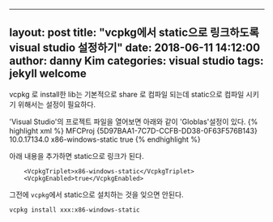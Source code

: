   ---
layout: post
title: "vcpkg에서 static으로 링크하도록 visual studio 설정하기"
date: 2018-06-11 14:12:00
author: danny Kim
categories: visual studio
tags: jekyll welcome
---

vcpkg 로 install한 lib는 기본적으로 share 로 컴파일 되는데 static으로 컴파일 시키기 위해서는 설정이 필요하다.

'Visual Studio'의 프로젝트 파일을 열어보면 아래와 같이 'Globlas'설정이 있다.
{% highlight xml %}
  <PropertyGroup Label="Globals">
    <SccProjectName />
    <SccLocalPath />
    <Keyword>MFCProj</Keyword>
    <ProjectGuid>{5D97BAA1-7C7D-CCFB-DD38-0F63F576B143}</ProjectGuid>
    <WindowsTargetPlatformVersion>10.0.17134.0</WindowsTargetPlatformVersion>
    <VcpkgTriplet>x86-windows-static</VcpkgTriplet>
    <VcpkgEnabled>true</VcpkgEnabled>
  </PropertyGroup>
{% endhighlight %}

아래 내용을 추가하면 static으로 링크가 된다.
```
    <VcpkgTriplet>x86-windows-static</VcpkgTriplet>
    <VcpkgEnabled>true</VcpkgEnabled>
```

그전에 `vcpkg`에서 static으로 설치하는 것을 잊으면 안된다.
```
vcpkg install xxx:x86-windows-static
```
